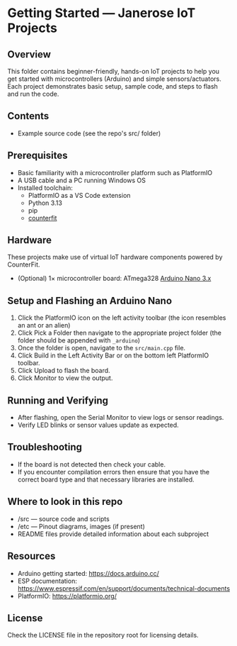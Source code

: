 # Getting Started — Janerose IoT Projects

## Overview
This folder contains beginner-friendly, hands-on IoT projects to help you get started with microcontrollers (Arduino) and simple sensors/actuators. Each project demonstrates basic setup, sample code, and steps to flash and run the code.

## Contents
- Example source code (see the repo's src/ folder)

## Prerequisites
- Basic familiarity with a microcontroller platform such as PlatformIO
- A USB cable and a PC running Windows OS
- Installed toolchain:
  - PlatformIO as a VS Code extension 
  - Python 3.13
  - pip
  - [counterfit](https://pypi.org/project/CounterFit/)

## Hardware
These projects make use of virtual IoT hardware components powered by CounterFit.

- (Optional) 1× microcontroller board: ATmega328 [Arduino Nano 3.x](https://docs.arduino.cc/hardware/nano/)

## Setup and Flashing an Arduino Nano
1. Click the PlatformIO icon on the left activity toolbar (the icon resembles an ant or an alien)
2. Click Pick a Folder then navigate to the appropriate project folder (the folder should be appended with `_arduino`)
3. Once the folder is open, navigate to the `src/main.cpp` file.
4. Click Build in the Left Activity Bar or on the bottom left PlatformIO toolbar.
5. Click Upload to flash the board.
6. Click Monitor to view the output.

## Running and Verifying
- After flashing, open the Serial Monitor to view logs or sensor readings.
- Verify LED blinks or sensor values update as expected.

## Troubleshooting
- If the board is not detected then check your cable.
- If you encounter compilation errors then ensure that you have the correct board type and that necessary libraries are installed.

## Where to look in this repo
- /src — source code and scripts
- /etc — Pinout diagrams, images (if present)
- README files provide detailed information about each subproject

## Resources
- Arduino getting started: https://docs.arduino.cc/
- ESP documentation: https://www.espressif.com/en/support/documents/technical-documents
- PlatformIO: https://platformio.org/

## License
Check the LICENSE file in the repository root for licensing details.